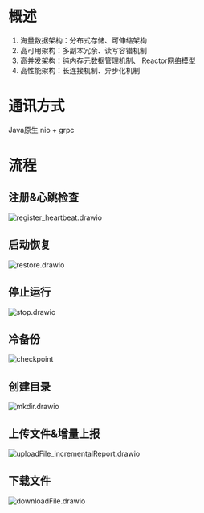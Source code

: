 # 概述

1. 海量数据架构：分布式存储、可伸缩架构
2. 高可用架构：多副本冗余、读写容错机制
3. 高并发架构：纯内存元数据管理机制、 Reactor网络模型
4. 高性能架构：长连接机制、异步化机制



# 通讯方式

Java原生 nio + grpc



# 流程

## 注册&心跳检查

![register_heartbeat.drawio](xdfs_dd_v0.1.0.assets/register_heartbeat.drawio.png)



## 启动恢复

![restore.drawio](xdfs_dd_v0.1.0.assets/restore.drawio.png)



## 停止运行

![stop.drawio](xdfs_dd_v0.1.0.assets/stop.drawio.png)



## 冷备份

![checkpoint](xdfs_dd_v0.1.0.assets/checkpoint.png)



## 创建目录

![mkdir.drawio](xdfs_dd_v0.1.0.assets/mkdir.drawio.png)





## 上传文件&增量上报

![uploadFile_incrementalReport.drawio](xdfs_dd_v0.1.0.assets/uploadFile_incrementalReport.drawio.png)



## 下载文件

![downloadFile.drawio](xdfs_dd_v0.1.0.assets/downloadFile.drawio.png)